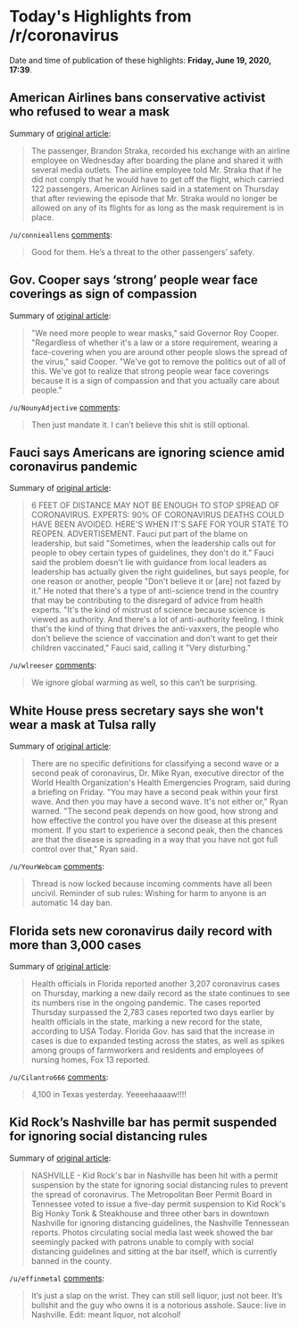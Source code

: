 # Today's Highlights from /r/coronavirus

Date and time of publication of these highlights: **Friday, June 19, 2020, 17:39**.

## American Airlines bans conservative activist who refused to wear a mask

Summary of [original article](https://www.nytimes.com/2020/06/18/us/american-airlines-mask-brandon-straka.html):

> The passenger, Brandon Straka, recorded his exchange with an airline employee on Wednesday after boarding the plane and shared it with several media outlets. The airline employee told Mr. Straka that if he did not comply that he would have to get off the flight, which carried 122 passengers. American Airlines said in a statement on Thursday that after reviewing the episode that Mr. Straka would no longer be allowed on any of its flights for as long as the mask requirement is in place.

`/u/connieallens` [comments](https://www.reddit.com/r/Coronavirus/comments/hc0fw8/american_airlines_bans_conservative_activist_who/):

> Good for them. He’s a threat to the other passengers’ safety.

## Gov. Cooper says ‘strong’ people wear face coverings as sign of compassion

Summary of [original article](https://www.wjhl.com/coronavirus/gov-cooper-says-strong-people-wear-face-coverings-as-sign-of-compassion/):

> "We need more people to wear masks," said Governor Roy Cooper. "Regardless of whether it's a law or a store requirement, wearing a face-covering when you are around other people slows the spread of the virus," said Cooper. "We've got to remove the politics out of all of this. We've got to realize that strong people wear face coverings because it is a sign of compassion and that you actually care about people."

`/u/NounyAdjective` [comments](https://www.reddit.com/r/Coronavirus/comments/hc8u6v/gov_cooper_says_strong_people_wear_face_coverings/):

> Then just mandate it.  I can’t believe this shit is still optional.

## Fauci says Americans are ignoring science amid coronavirus pandemic

Summary of [original article](https://thehill.com/changing-america/well-being/longevity/503590-fauci-says-americans-are-ignoring-science-amid):

> 6 FEET OF DISTANCE MAY NOT BE ENOUGH TO STOP SPREAD OF CORONAVIRUS. EXPERTS: 90% OF CORONAVIRUS DEATHS COULD HAVE BEEN AVOIDED. HERE'S WHEN IT'S SAFE FOR YOUR STATE TO REOPEN. ADVERTISEMENT. Fauci put part of the blame on leadership, but said "Sometimes, when the leadership calls out for people to obey certain types of guidelines, they don't do it." Fauci said the problem doesn't lie with guidance from local leaders as leadership has actually given the right guidelines, but says people, for one reason or another, people "Don't believe it or [are] not fazed by it." He noted that there's a type of anti-science trend in the country that may be contributing to the disregard of advice from health experts. "It's the kind of mistrust of science because science is viewed as authority. And there's a lot of anti-authority feeling. I think that's the kind of thing that drives the anti-vaxxers, the people who don't believe the science of vaccination and don't want to get their children vaccinated," Fauci said, calling it "Very disturbing."

`/u/wlreeser` [comments](https://www.reddit.com/r/Coronavirus/comments/hc59nn/fauci_says_americans_are_ignoring_science_amid/):

> We ignore global warming as well, so this can’t be surprising.

## White House press secretary says she won't wear a mask at Tulsa rally

Summary of [original article](https://www.cnn.com/world/live-news/coronavirus-pandemic-06-19-20-intl/h_af181cbe917a23e389bd9b9804c537b4):

> There are no specific definitions for classifying a second wave or a second peak of coronavirus, Dr. Mike Ryan, executive director of the World Health Organization's Health Emergencies Program, said during a briefing on Friday. "You may have a second peak within your first wave. And then you may have a second wave. It's not either or," Ryan warned. "The second peak depends on how good, how strong and how effective the control you have over the disease at this present moment. If you start to experience a second peak, then the chances are that the disease is spreading in a way that you have not got full control over that," Ryan said.

`/u/YourWebcam` [comments](https://www.reddit.com/r/Coronavirus/comments/hc7hl6/white_house_press_secretary_says_she_wont_wear_a/):

> Thread is now locked because incoming comments have all been uncivil. Reminder of sub rules: Wishing for harm to anyone is an automatic 14 day ban.

## Florida sets new coronavirus daily record with more than 3,000 cases

Summary of [original article](https://thehill.com/blogs/blog-briefing-room/news/503526-florida-sets-new-coronavirus-record-with-more-than-3000-cases):

> Health officials in Florida reported another 3,207 coronavirus cases on Thursday, marking a new daily record as the state continues to see its numbers rise in the ongoing pandemic. The cases reported Thursday surpassed the 2,783 cases reported two days earlier by health officials in the state, marking a new record for the state, according to USA Today. Florida Gov. has said that the increase in cases is due to expanded testing across the states, as well as spikes among groups of farmworkers and residents and employees of nursing homes, Fox 13 reported.

`/u/Cilantro666` [comments](https://www.reddit.com/r/Coronavirus/comments/hbzolr/florida_sets_new_coronavirus_daily_record_with/):

> 4,100 in Texas yesterday.  Yeeeehaaaaw!!!!

## Kid Rock’s Nashville bar has permit suspended for ignoring social distancing rules

Summary of [original article](https://www.clickondetroit.com/news/2020/06/19/kid-rocks-nashville-bar-has-permit-suspended-for-ignoring-social-distancing-rules/):

> NASHVILLE - Kid Rock's bar in Nashville has been hit with a permit suspension by the state for ignoring social distancing rules to prevent the spread of coronavirus. The Metropolitan Beer Permit Board in Tennessee voted to issue a five-day permit suspension to Kid Rock's Big Honky Tonk & Steakhouse and three other bars in downtown Nashville for ignoring distancing guidelines, the Nashville Tennessean reports. Photos circulating social media last week showed the bar seemingly packed with patrons unable to comply with social distancing guidelines and sitting at the bar itself, which is currently banned in the county.

`/u/effinmetal` [comments](https://www.reddit.com/r/Coronavirus/comments/hc5tck/kid_rocks_nashville_bar_has_permit_suspended_for/):

> It’s just a slap on the wrist. They can still sell liquor, just not beer. It’s bullshit and the guy who owns it is a notorious asshole. Sauce: live in Nashville.  Edit: meant liquor, not alcohol!

